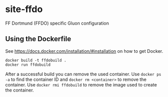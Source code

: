 # site-ffdo
FF Dortmund (FFDO) specific Gluon configuration

## Using the Dockerfile

See https://docs.docker.com/installation/#installation on how to get Docker.

```
docker build -t ffdobuild .
docker run ffdobuild
```
After a successful build you can remove the used container. Use `docker ps -a` to find the container ID and `docker rm <container>` to remove the container. Use `docker rmi ffdobuild` to remove the image used to create the container.

